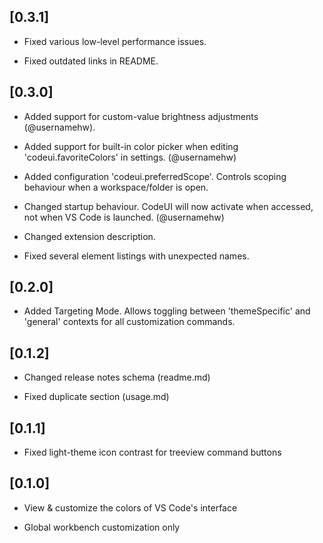 ##    [0.3.1]

- Fixed various low-level performance issues.

- Fixed outdated links in README.


##    [0.3.0]

- Added support for custom-value brightness adjustments (@usernamehw).

- Added support for built-in color picker when editing 'codeui.favoriteColors' in settings. (@usernamehw)

- Added configuration 'codeui.preferredScope'. Controls scoping behaviour when a workspace/folder is open.

- Changed startup behaviour. CodeUI will now activate when accessed, not when VS Code is launched. (@usernamehw)

- Changed extension description.

- Fixed several element listings with unexpected names.

##    [0.2.0]

- Added Targeting Mode. Allows toggling between 'themeSpecific' and 'general' contexts for all customization commands.

##    [0.1.2]

- Changed release notes schema (readme.md)

- Fixed duplicate section (usage.md)

##    [0.1.1]

- Fixed light-theme icon contrast for treeview command buttons

##    [0.1.0]

- View & customize the colors of VS Code's interface

- Global workbench customization only
